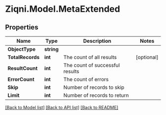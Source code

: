 
# Ziqni.Model.MetaExtended

## Properties

Name | Type | Description | Notes
------------ | ------------- | ------------- | -------------
**ObjectType** | **string** |  | 
**TotalRecords** | **int** | The count of all results | [optional] 
**ResultCount** | **int** | The count of successful results | 
**ErrorCount** | **int** | The count of errors | 
**Skip** | **int** | Number of records to skip | 
**Limit** | **int** | Number of records to return | 

[[Back to Model list]](../README.md#documentation-for-models)
[[Back to API list]](../README.md#documentation-for-api-endpoints)
[[Back to README]](../README.md)


